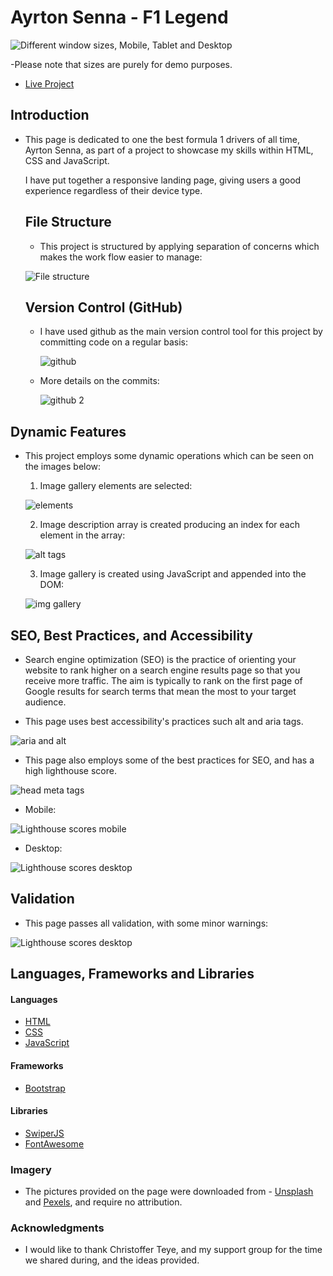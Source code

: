 # Ayrton Senna - F1 Legend

![Different window sizes, Mobile, Tablet and Desktop](https://res.cloudinary.com/frank2021/image/upload/v1665056001/portfolio/hyper_models_white_rjjyhu.png)

-Please note that sizes are purely for demo purposes.

- [Live Project](https://quiet-twilight-401223.netlify.app/)

## Introduction

- This page is dedicated to one the best formula 1 drivers of all time, Ayrton Senna, as part of a project to showcase my skills within HTML,
  CSS and JavaScript.

  I have put together a responsive landing page, giving users a good experience regardless of their device type.

  ## File Structure

  - This project is structured by applying separation of concerns which makes the work flow easier to manage:

  ![File structure](https://res.cloudinary.com/frank2021/image/upload/v1669901361/90s_webpage/files_sriuxi.png)

  ## Version Control (GitHub)

  - I have used github as the main version control tool for this project by committing code on a regular basis:

    ![github](https://res.cloudinary.com/frank2021/image/upload/v1669901361/90s_webpage/version_control_rdtqdr.png)

  - More details on the commits:

    ![github 2](https://res.cloudinary.com/frank2021/image/upload/v1669901361/90s_webpage/commits_db5zzr.png)

## Dynamic Features

- This project employs some dynamic operations which can be seen on the images below:

  1. Image gallery elements are selected:

  ![elements](https://res.cloudinary.com/frank2021/image/upload/v1669901361/90s_webpage/elements_g09p4k.png)

  2. Image description array is created producing an index for each element in the array:

  ![alt tags](https://res.cloudinary.com/frank2021/image/upload/v1669901361/90s_webpage/alt_tags_js_jyqd0k.png)

  3. Image gallery is created using JavaScript and appended into the DOM:

  ![img gallery](https://res.cloudinary.com/frank2021/image/upload/v1669901361/90s_webpage/img_gallery_jidmjw.png)

## SEO, Best Practices, and Accessibility

- Search engine optimization (SEO) is the practice of orienting your website to rank higher on a search engine results page so that you receive more traffic. The aim is typically to rank on the first page of Google results for search terms that mean the most to your target audience.

- This page uses best accessibility's practices such alt and aria tags.

![aria and alt](https://res.cloudinary.com/frank2021/image/upload/v1669903075/90s_webpage/alt_ariatags_fgpiib.png)

- This page also employs some of the best practices for SEO, and has a high lighthouse score.

![head meta tags](https://res.cloudinary.com/frank2021/image/upload/v1669902846/90s_webpage/head_tag_kpwy22.png)

- Mobile:

![Lighthouse scores mobile](https://res.cloudinary.com/frank2021/image/upload/v1665745711/portfolio/lighthouse_mobile_kbwxwz.png)

- Desktop:

![Lighthouse scores desktop](https://res.cloudinary.com/frank2021/image/upload/v1665745711/portfolio/lighthouse_desktop_xsvwnc.png)

## Validation

- This page passes all validation, with some minor warnings:

![Lighthouse scores desktop](https://res.cloudinary.com/frank2021/image/upload/v1665085126/portfolio/validation_hdxbit.png)

## Languages, Frameworks and Libraries

#### Languages

- [HTML](https://en.wikipedia.org/wiki/HTML)
- [CSS](https://en.wikipedia.org/wiki/CSS)
- [JavaScript](https://en.wikipedia.org/wiki/JavaScript)

#### Frameworks

- [Bootstrap](https://getbootstrap.com/)

#### Libraries

- [SwiperJS](https://swiperjs.com/)
- [FontAwesome](https://fontawesome.com/)

### Imagery

- The pictures provided on the page were downloaded from - [Unsplash](https://unsplash.com/)
  and [Pexels](https://pexels.com/), and require no attribution.

### Acknowledgments

- I would like to thank Christoffer Teye, and my support group for the time we shared during, and the ideas provided.
